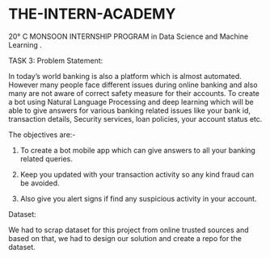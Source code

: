 # THE-INTERN-ACADEMY
 20° C MONSOON INTERNSHIP PROGRAM in Data Science and Machine Learning .
 
TASK 3:
Problem Statement:

In today’s world banking is also a platform which is almost automated. However many people face
different issues during online banking and also many are not aware of correct safety measure for
their accounts. To create a bot using Natural Language Processing and deep learning which will be
able to give answers for various banking related issues like your bank id, transaction details,
Security services, loan policies, your account status etc.

The objectives are:-

1. To create a bot mobile app which can give answers to all your banking related
queries.

2. Keep you updated with your transaction activity so any kind fraud can be
avoided.

3. Also give you alert signs if find any suspicious activity in your account.

Dataset:

We had to scrap dataset for this project from online trusted sources and based on that, we had
to design our solution and create a repo for the dataset.
